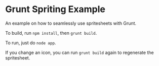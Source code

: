 Grunt Spriting Example
======================

An example on how to seamlessly use spritesheets with Grunt.

To build, run `npm install`, then `grunt build`.

To run, just do `node app`.

If you change an icon, you can run `grunt build` again to regenerate the spritesheet.
